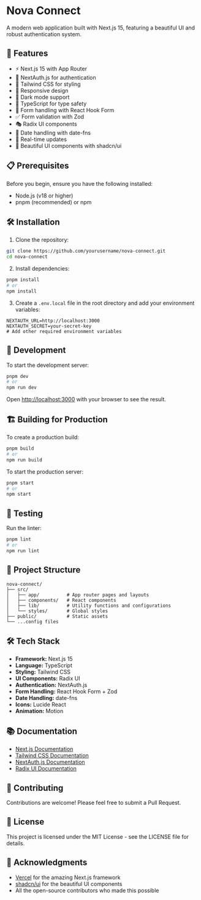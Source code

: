 # Nova Connect

A modern web application built with Next.js 15, featuring a beautiful UI and robust authentication system.

## 🚀 Features

- ⚡️ Next.js 15 with App Router
- 🔐 NextAuth.js for authentication
- 🎨 Tailwind CSS for styling
- 📱 Responsive design
- 🌙 Dark mode support
- 🎯 TypeScript for type safety
- 📝 Form handling with React Hook Form
- ✅ Form validation with Zod
- 🎭 Radix UI components
- 📅 Date handling with date-fns
- 🔄 Real-time updates
- 🎨 Beautiful UI components with shadcn/ui

## 📋 Prerequisites

Before you begin, ensure you have the following installed:

- Node.js (v18 or higher)
- pnpm (recommended) or npm

## 🛠️ Installation

1. Clone the repository:

```bash
git clone https://github.com/yourusername/nova-connect.git
cd nova-connect
```

2. Install dependencies:

```bash
pnpm install
# or
npm install
```

3. Create a `.env.local` file in the root directory and add your environment variables:

```env
NEXTAUTH_URL=http://localhost:3000
NEXTAUTH_SECRET=your-secret-key
# Add other required environment variables
```

## 🚀 Development

To start the development server:

```bash
pnpm dev
# or
npm run dev
```

Open [http://localhost:3000](http://localhost:3000) with your browser to see the result.

## 🏗️ Building for Production

To create a production build:

```bash
pnpm build
# or
npm run build
```

To start the production server:

```bash
pnpm start
# or
npm start
```

## 🧪 Testing

Run the linter:

```bash
pnpm lint
# or
npm run lint
```

## 📁 Project Structure

```
nova-connect/
├── src/
│   ├── app/          # App router pages and layouts
│   ├── components/   # React components
│   ├── lib/          # Utility functions and configurations
│   └── styles/       # Global styles
├── public/           # Static assets
└── ...config files
```

## 🛠️ Tech Stack

- **Framework:** Next.js 15
- **Language:** TypeScript
- **Styling:** Tailwind CSS
- **UI Components:** Radix UI
- **Authentication:** NextAuth.js
- **Form Handling:** React Hook Form + Zod
- **Date Handling:** date-fns
- **Icons:** Lucide React
- **Animation:** Motion

## 📚 Documentation

- [Next.js Documentation](https://nextjs.org/docs)
- [Tailwind CSS Documentation](https://tailwindcss.com/docs)
- [NextAuth.js Documentation](https://next-auth.js.org/getting-started/introduction)
- [Radix UI Documentation](https://www.radix-ui.com/docs/primitives/overview/introduction)

## 🤝 Contributing

Contributions are welcome! Please feel free to submit a Pull Request.

## 📝 License

This project is licensed under the MIT License - see the LICENSE file for details.

## 🙏 Acknowledgments

- [Vercel](https://vercel.com) for the amazing Next.js framework
- [shadcn/ui](https://ui.shadcn.com) for the beautiful UI components
- All the open-source contributors who made this possible
